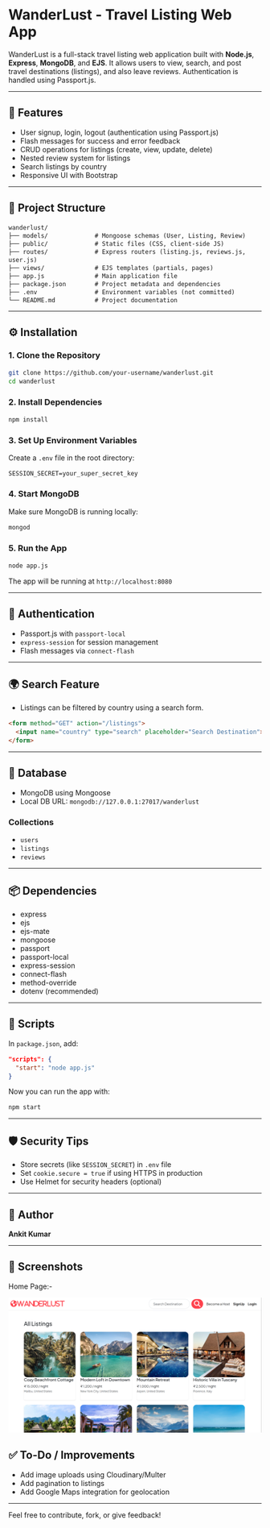 # WanderLust - Travel Listing Web App

WanderLust is a full-stack travel listing web application built with **Node.js**, **Express**, **MongoDB**, and **EJS**. It allows users to view, search, and post travel destinations (listings), and also leave reviews. Authentication is handled using Passport.js.

---

## 🚀 Features

* User signup, login, logout (authentication using Passport.js)
* Flash messages for success and error feedback
* CRUD operations for listings (create, view, update, delete)
* Nested review system for listings
* Search listings by country
* Responsive UI with Bootstrap

---

## 📁 Project Structure

```
wanderlust/
├── models/             # Mongoose schemas (User, Listing, Review)
├── public/             # Static files (CSS, client-side JS)
├── routes/             # Express routers (listing.js, reviews.js, user.js)
├── views/              # EJS templates (partials, pages)
├── app.js              # Main application file
├── package.json        # Project metadata and dependencies
├── .env                # Environment variables (not committed)
└── README.md           # Project documentation
```

---

## ⚙️ Installation

### 1. Clone the Repository

```bash
git clone https://github.com/your-username/wanderlust.git
cd wanderlust
```

### 2. Install Dependencies

```bash
npm install
```

### 3. Set Up Environment Variables

Create a `.env` file in the root directory:

```env
SESSION_SECRET=your_super_secret_key
```



### 4. Start MongoDB

Make sure MongoDB is running locally:

```bash
mongod
```

### 5. Run the App

```bash
node app.js
```

The app will be running at `http://localhost:8080`

---

## 🔐 Authentication

* Passport.js with `passport-local`
* `express-session` for session management
* Flash messages via `connect-flash`

---

## 🌍 Search Feature

* Listings can be filtered by country using a search form.

```html
<form method="GET" action="/listings">
  <input name="country" type="search" placeholder="Search Destination">
</form>
```

---

## 💾 Database

* MongoDB using Mongoose
* Local DB URL: `mongodb://127.0.0.1:27017/wanderlust`

### Collections

* `users`
* `listings`
* `reviews`

---

## 📦 Dependencies

* express
* ejs
* ejs-mate
* mongoose
* passport
* passport-local
* express-session
* connect-flash
* method-override
* dotenv (recommended)

---

## 📝 Scripts

In `package.json`, add:

```json
"scripts": {
  "start": "node app.js"
}
```

Now you can run the app with:

```bash
npm start
```

---

## 🛡️ Security Tips

* Store secrets (like `SESSION_SECRET`) in `.env` file
* Set `cookie.secure = true` if using HTTPS in production
* Use Helmet for security headers (optional)

---

## 👤 Author

**Ankit Kumar**

---

## 📸 Screenshots

Home Page:-

![Homepage](./assets/home.png)


## ✅ To-Do / Improvements

* Add image uploads using Cloudinary/Multer
* Add pagination to listings
* Add Google Maps integration for geolocation

---



Feel free to contribute, fork, or give feedback!
